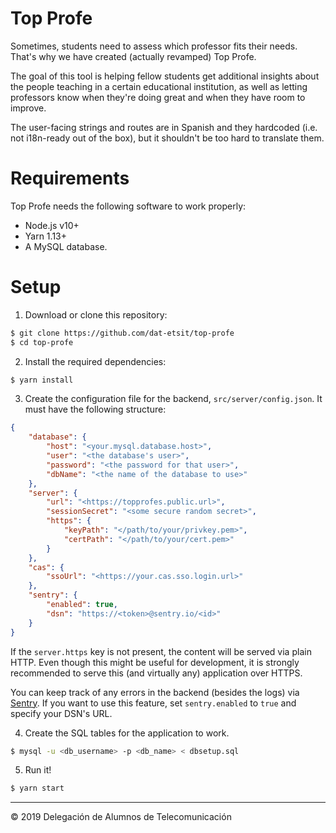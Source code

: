 Top Profe
=========

Sometimes, students need to assess which professor fits their needs. That's
why we have created (actually revamped) Top Profe.

The goal of this tool is helping fellow students get additional insights
about the people teaching in a certain educational institution, as well as
letting professors know when they're doing great and when they have room to
improve.

The user-facing strings and routes are in Spanish and they hardcoded (i.e.
not i18n-ready out of the box), but it shouldn't be too hard to translate them.

# Requirements

Top Profe needs the following software to work properly:

  * Node.js v10+
  * Yarn 1.13+
  * A MySQL database.

# Setup

1. Download or clone this repository:

```sh
$ git clone https://github.com/dat-etsit/top-profe
$ cd top-profe
```

2. Install the required dependencies:

```sh
$ yarn install
```

3. Create the configuration file for the backend, `src/server/config.json`.
   It must have the following structure:

```json
{
    "database": {
        "host": "<your.mysql.database.host>",
        "user": "<the database's user>",
        "password": "<the password for that user>",
        "dbName": "<the name of the database to use>"
    },
    "server": {
        "url": "<https://topprofes.public.url>",
        "sessionSecret": "<some secure random secret>",
        "https": {
            "keyPath": "</path/to/your/privkey.pem>",
            "certPath": "</path/to/your/cert.pem>"
        }
    },
    "cas": {
        "ssoUrl": "<https://your.cas.sso.login.url>"
    },
    "sentry": {
        "enabled": true,
        "dsn": "https://<token>@sentry.io/<id>"
    }
}
```

  If the `server.https` key is not present, the content will be served via
  plain HTTP. Even though this might be useful for development, it is strongly
  recommended to serve this (and virtually any) application over HTTPS.

  You can keep track of any errors in the backend (besides the logs) via
  [Sentry](https://sentry.io). If you want to use this feature, set
  `sentry.enabled` to `true` and specify your DSN's URL.

4. Create the SQL tables for the application to work.

```sh
$ mysql -u <db_username> -p <db_name> < dbsetup.sql
```

5. Run it!

```sh
$ yarn start
```

---

&copy; 2019 Delegación de Alumnos de Telecomunicación